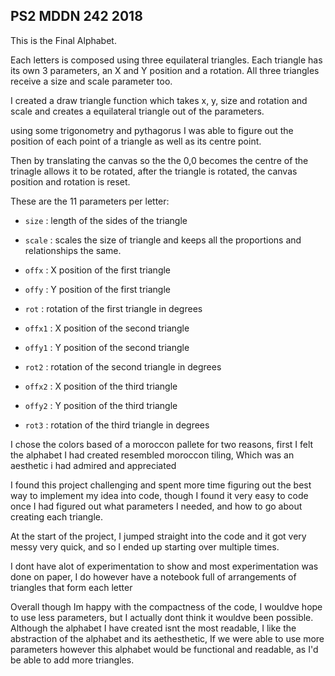 ## PS2 MDDN 242 2018

This is the Final Alphabet.

Each letters is composed using three equilateral triangles. Each triangle has its own 3 parameters, an X and Y position and a rotation. All three triangles receive a size and scale parameter too.

I created a draw triangle function which takes x, y, size and rotation and scale and creates a equilateral triangle out of the parameters.

using some trigonometry and pythagorus I was able to figure out the position of each point of a triangle as well as its centre point. 

Then by translating the canvas so the the 0,0 becomes the centre of the trinagle allows it to be rotated, after the triangle is rotated, the canvas position and rotation is reset. 

These are the 11 parameters per letter:
  * `size` : length of the sides of the triangle
  * `scale` : scales the size of triangle and keeps all the proportions and relationships the same.

  * `offx` : X position of the first triangle
  * `offy` : Y position of the first triangle
  * `rot` : rotation of the first triangle in degrees

  * `offx1` : X position of the second triangle
  * `offy1` : Y position of the second triangle
  * `rot2` : rotation of the second triangle in degrees


  * `offx2` : X position of the third triangle
  * `offy2` : Y position of the third triangle
  * `rot3` : rotation of the third triangle in degrees

I chose the colors based of a moroccon pallete for two reasons, first I felt the alphabet I had created resembled moroccon tiling, Which was an aesthetic i had admired and appreciated 

I found this project challenging and spent more time figuring out the best way to implement my idea into code, though I found it very easy to code once I had figured out what parameters I needed, and how to go about creating each triangle. 

At the start of the project, I jumped straight into the code and it got very messy very quick, and so I ended up starting over multiple times. 

I dont have alot of experimentation to show and most experimentation was done on paper, I do however have a notebook full of arrangements of triangles that form each letter

Overall though Im happy with the compactness of the code, I wouldve hope to use less parameters, but I actually dont think it wouldve been possible. Although the alphabet I have created isnt the most readable, I like the abstraction of the alphabet and its aethesthetic, If we were able to use more parameters however this alphabet would be functional and readable, as I'd be able to add more triangles. 

